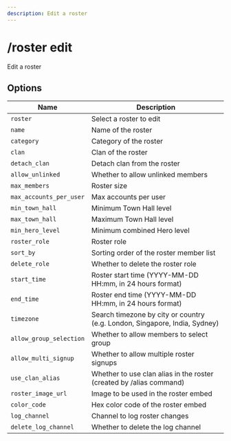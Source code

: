 ```yaml
---
description: Edit a roster
---
```


# /roster edit

Edit a roster

## Options

| Name | Description |
|------|-------------|
| `roster` | Select a roster to edit |
| `name` | Name of the roster |
| `category` | Category of the roster |
| `clan` | Clan of the roster |
| `detach_clan` | Detach clan from the roster |
| `allow_unlinked` | Whether to allow unlinked members |
| `max_members` | Roster size |
| `max_accounts_per_user` | Max accounts per user |
| `min_town_hall` | Minimum Town Hall level |
| `max_town_hall` | Maximum Town Hall level |
| `min_hero_level` | Minimum combined Hero level |
| `roster_role` | Roster role |
| `sort_by` | Sorting order of the roster member list |
| `delete_role` | Whether to delete the roster role |
| `start_time` | Roster start time (YYYY-MM-DD HH:mm, in 24 hours format) |
| `end_time` | Roster end time (YYYY-MM-DD HH:mm, in 24 hours format) |
| `timezone` | Search timezone by city or country (e.g. London, Singapore, India, Sydney) |
| `allow_group_selection` | Whether to allow members to select group |
| `allow_multi_signup` | Whether to allow multiple roster signups |
| `use_clan_alias` | Whether to use clan alias in the roster (created by /alias command) |
| `roster_image_url` | Image to be used in the roster embed |
| `color_code` | Hex color code of the roster embed |
| `log_channel` | Channel to log roster changes |
| `delete_log_channel` | Whether to delete the log channel |

